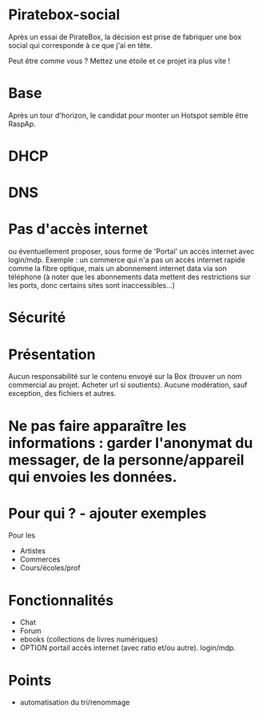 # Piratebox-social

Après un essai de PirateBox, la décision est prise de fabriquer une box social qui corresponde à ce que j'ai en tête.

Peut être comme vous ?
Mettez une étoile et ce projet ira plus vite !

# Base
Après un tour d'horizon, le candidat pour monter un Hotspot semble être RaspAp.

# DHCP

# DNS

# Pas d'accès internet
ou éventuellement proposer, sous forme de 'Portal' un accès internet avec login/mdp.
Exemple : un commerce qui n'a pas un accès internet rapide comme la fibre optique, mais un abonnement internet data via son téléphone (à noter que les abonnements data mettent des restrictions sur les ports, donc certains sites sont inaccessibles...)

# Sécurité

# Présentation
Aucun responsabilité sur le contenu envoyé sur la Box (trouver un nom commercial au projet. Acheter url si soutients).
Aucune modération, sauf exception, des fichiers et autres.


# Ne pas faire apparaître les informations : garder l'anonymat du messager, de la personne/appareil qui envoies les données.

# Pour qui ? - ajouter exemples

Pour les
- Artistes
- Commerces
- Cours/écoles/prof

# Fonctionnalités

- Chat
- Forum
- ebooks (collections de livres numériques)
- OPTION portail accès internet (avec ratio et/ou autre). login/mdp.

# Points
- automatisation du tri/renommage
